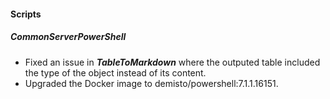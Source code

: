 
#### Scripts
##### CommonServerPowerShell
- Fixed an issue in ***TableToMarkdown*** where the outputed table included the type of the object instead of its content.
- Upgraded the Docker image to demisto/powershell:7.1.1.16151.
